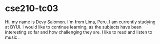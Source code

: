 # cse210-tc03
Hi, my name is Devy Salomon. I'm from Lima, Peru. 
I am currently studying at BYUI. I would like to continue learning, 
as the subjects have been interesting so far and how challenging 
they are. I like to read and listen to music .
